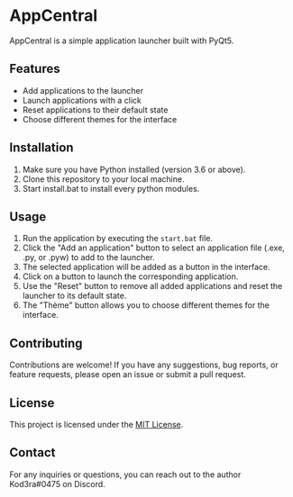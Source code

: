 # AppCentral

AppCentral is a simple application launcher built with PyQt5.

## Features

- Add applications to the launcher
- Launch applications with a click
- Reset applications to their default state
- Choose different themes for the interface

## Installation

1. Make sure you have Python installed (version 3.6 or above).
2. Clone this repository to your local machine.
3. Start install.bat to install every python modules.

## Usage

1. Run the application by executing the `start.bat` file.
2. Click the "Add an application" button to select an application file (.exe, .py, or .pyw) to add to the launcher.
3. The selected application will be added as a button in the interface.
4. Click on a button to launch the corresponding application.
5. Use the "Reset" button to remove all added applications and reset the launcher to its default state.
6. The "Thème" button allows you to choose different themes for the interface.

## Contributing

Contributions are welcome! If you have any suggestions, bug reports, or feature requests, please open an issue or submit a pull request.

## License

This project is licensed under the [MIT License](LICENSE).

## Contact

For any inquiries or questions, you can reach out to the author Kod3ra#0475 on Discord.

